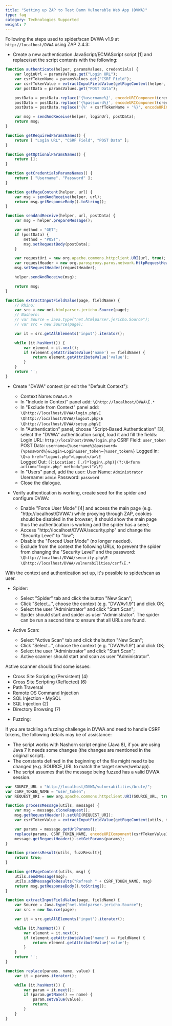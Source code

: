 ```yaml
---
title: "Setting up ZAP to Test Damn Vulnerable Web App (DVWA)"
type: faq
category: Technologies Supported
weight: 7
---
```


Following the steps used to spider/scan DVWA v1.9 at `http://localhost/DVWA` using ZAP 2.4.3:

- Create a new authentication JavaScript/ECMAScript script [1] and replace/set the script contents with the following:

```JavaScript
function authenticate(helper, paramsValues, credentials) {
    var loginUrl = paramsValues.get("Login URL");
    var csrfTokenName = paramsValues.get("CSRF Field");
    var csrfTokenValue = extractInputFieldValue(getPageContent(helper, loginUrl), csrfTokenName);
    var postData = paramsValues.get("POST Data");

    postData = postData.replace('{%username%}', encodeURIComponent(credentials.getParam("Username")));
    postData = postData.replace('{%password%}', encodeURIComponent(credentials.getParam("Password")));
    postData = postData.replace('{%' + csrfTokenName + '%}', encodeURIComponent(csrfTokenValue));

    var msg = sendAndReceive(helper, loginUrl, postData);
    return msg;
}

function getRequiredParamsNames() {
    return [ "Login URL", "CSRF Field", "POST Data" ];
}

function getOptionalParamsNames() {
    return [];
}

function getCredentialsParamsNames() {
    return [ "Username", "Password" ];
}

function getPageContent(helper, url) {
    var msg = sendAndReceive(helper, url);
    return msg.getResponseBody().toString();
}

function sendAndReceive(helper, url, postData) {
    var msg = helper.prepareMessage();

    var method = "GET";
    if (postData) {
        method = "POST";
        msg.setRequestBody(postData);
    }

    var requestUri = new org.apache.commons.httpclient.URI(url, true);
    var requestHeader = new org.parosproxy.paros.network.HttpRequestHeader(method, requestUri, "HTTP/1.0");
    msg.setRequestHeader(requestHeader);

    helper.sendAndReceive(msg);

    return msg;
}

function extractInputFieldValue(page, fieldName) {
    // Rhino:
    var src = new net.htmlparser.jericho.Source(page);
    // Nashorn:
    // var Source = Java.type("net.htmlparser.jericho.Source");
    // var src = new Source(page);

    var it = src.getAllElements('input').iterator();

    while (it.hasNext()) {
        var element = it.next();
        if (element.getAttributeValue('name') == fieldName) {
            return element.getAttributeValue('value');
        }
    }
    return '';
}
```

- Create "DVWA" context (or edit the "Default Context"):

  - Context Name: `DVWAv1.9`
  - In "Include in Context" panel add: `\Qhttp://localhost/DVWA\E.*`
  - In "Exclude from Context" panel add:  
    `\Qhttp://localhost/DVWA/login.php\E`
    `\Qhttp://localhost/DVWA/logout.php\E`
    `\Qhttp://localhost/DVWA/setup.php\E`
  - In "Authentication" panel, choose "Script-Based Authentication" [3], select the "DVWA" authentication script, load it and fill the fields:
    Login URL: `http://localhost/DVWA/login.php`
    CSRF Field: `user_token`
    POST Data: `username={%username%}&password={%password%}&Login=Login&user_token={%user_token%}`
    Logged in: `\Q<a href="logout.php">Logout</a>\E`  
    Logged Out: `(?:Location: [./]*login\.php)|(?:\Q<form action="login.php" method="post">\E)`
  - In "Users" panel, add the user:
    User Name: `Administrator`
    Username: `admin`
    Password: `password`
  - Close the dialogue.

- Verify authentication is working, create seed for the spider and configure DVWA:
  - Enable "Force User Mode" [4] and access the main page (e.g. "http://localhost/DVWA") while proxying through ZAP, cookies should be disabled in the browser; It should show the main page thus the authentication is working and the spider has a seed;
  - Access "http://localhost/DVWA/security.php" and change the "Security Level" to "low";
  - Disable the "Forced User Mode" (no longer needed).
  - Exclude from the context the following URLs, to prevent the spider from changing the "Security Level" and the password:
    `\Qhttp://localhost/DVWA/security.php\E`
    `\Qhttp://localhost/DVWA/vulnerabilities/csrf\E.*`

With the context and authentication set up, it's possible to spider/scan as user.

- Spider:

  - Select "Spider" tab and click the button "New Scan";
  - Click "Select...", choose the context (e.g. "DVWAv1.9") and click OK;
  - Select the user "Administrator" and click "Start Scan";
  - Spider should start and spider as user "Administrator". The spider can be run a second time to ensure that all URLs are found.

- Active Scan:
  - Select "Active Scan" tab and click the button "New Scan";
  - Click "Select...", choose the context (e.g. "DVWAv1.9") and click OK;
  - Select the user "Administrator" and click "Start Scan";
  - Active scanner should start and scan as user "Administrator".

Active scanner should find some issues:

- Cross Site Scripting (Persistent) (4)
- Cross Site Scripting (Reflected) (6)
- Path Traversal
- Remote OS Command Injection
- SQL Injection - MySQL
- SQL Injection (2)
- Directory Browsing (7)

* Fuzzing:

If you are tackling a fuzzing challenge in DVWA and need to handle CSRF tokens, the following details may be of assistance:

- The script works with Nashorn script engine (Java 8), if you are using Java 7 it needs some changes (the changes are mentioned in the original script).
- The constants defined in the beginning of the file might need to be changed (e.g. SOURCE_URL to match the target server/webapp).
- The script assumes that the message being fuzzed has a valid DVWA session.

```JavaScript
var SOURCE_URL = "http://localhost/DVWA/vulnerabilities/brute/";
var CSRF_TOKEN_NAME = "user_token";
var REQUEST_URI = new org.apache.commons.httpclient.URI(SOURCE_URL, true);

function processMessage(utils, message) {
    var msg = message.cloneRequest();
    msg.getRequestHeader().setURI(REQUEST_URI);
    var csrfTokenValue = extractInputFieldValue(getPageContent(utils, msg), CSRF_TOKEN_NAME);

    var params = message.getUrlParams();
    replace(params, CSRF_TOKEN_NAME, encodeURIComponent(csrfTokenValue));
    message.getRequestHeader().setGetParams(params);
}

function processResult(utils, fuzzResult){
    return true;
}

function getPageContent(utils, msg) {
    utils.sendMessage(msg);
    utils.addMessageToResults("Refresh " + CSRF_TOKEN_NAME, msg)
    return msg.getResponseBody().toString();
}

function extractInputFieldValue(page, fieldName) {
    var Source = Java.type("net.htmlparser.jericho.Source");
    var src = new Source(page);

    var it = src.getAllElements('input').iterator();

    while (it.hasNext()) {
        var element = it.next();
        if (element.getAttributeValue('name') == fieldName) {
            return element.getAttributeValue('value');
        }
    }
    return '';
}

function replace(params, name, value) {
    var it = params.iterator();

    while (it.hasNext()) {
        var param = it.next();
        if (param.getName() == name) {
            param.setValue(value);
            return;
        }
    }
}
```
